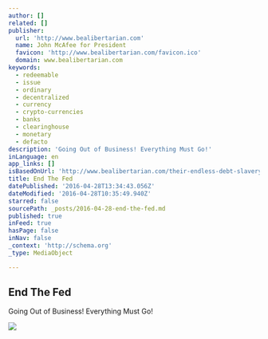 ```yaml
---
author: []
related: []
publisher:
  url: 'http://www.bealibertarian.com'
  name: John McAfee for President
  favicon: 'http://www.bealibertarian.com/favicon.ico'
  domain: www.bealibertarian.com
keywords:
  - redeemable
  - issue
  - ordinary
  - decentralized
  - currency
  - crypto-currencies
  - banks
  - clearinghouse
  - monetary
  - defacto
description: 'Going Out of Business! Everything Must Go!'
inLanguage: en
app_links: []
isBasedOnUrl: 'http://www.bealibertarian.com/their-endless-debt-slavery/'
title: End The Fed
datePublished: '2016-04-28T13:34:43.056Z'
dateModified: '2016-04-28T10:35:49.940Z'
starred: false
sourcePath: _posts/2016-04-28-end-the-fed.md
published: true
inFeed: true
hasPage: false
inNav: false
_context: 'http://schema.org'
_type: MediaObject

---
```

<article style=""><h1>End The Fed</h1><p>Going Out of Business! Everything Must Go!</p><img src="http://static1.squarespace.com/static/56f3221ac2ea51e44c14619e/t/56fda07c40261de211d3c830/1461803629110/?format=1500w" /></article>